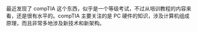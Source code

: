 最近发现了 compTIA 这个东西，似乎是一个等级考试，不过从培训教程的内容来看，还是很有水平的。compTIA 主要关注的是 PC 硬件的知识，涉及计算机组成原理，而且非常多地涉及新技术和新架构。

